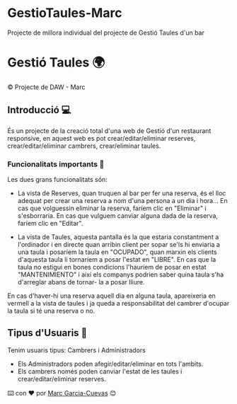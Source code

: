# GestioTaules-Marc
Projecte de millora individual del projecte de Gestió Taules d'un bar

# Gestió Taules 🌍

© Projecte de DAW - Marc

## Introducció 💻

És un projecte de la creació total d'una web de Gestió d'un restaurant responsive, en aquest web es pot crear/editar/eliminar reserves, crear/editar/eliminar cambrers, crear/eliminar taules.

### Funcionalitats importants 🚧

Les dues grans funcionalitats són:
- La vista de Reserves, quan truquen al bar per fer una reserva, és el lloc adequat per crear una reserva a nom d'una persona a un dia i hora...
En cas que volguessin eliminar la reserva, faríem clic en "Eliminar" i s'esborraria.
En cas que vulguem canviar alguna dada de la reserva, faríem clic en "Editar".

- La vista de Taules, aquesta pantalla és la que estaria constantment a l'ordinador i en directe quan arribin client per sopar se'ls hi enviaria a una taula i posaríem la taula en "OCUPADO", quan marxin els clients d'aquesta taula li tornaríem a posar l'estat en "LIBRE". En cas que la taula no estigui en bones condicions l'hauríem de posar en estat "MANTENIMIENTO" i així els companys podrien saber quina taula s'ha d'arreglar abans de tornar- la a posar lliure.

En cas d'haver-hi una reserva aquell dia en alguna taula, apareixeria en vermell a la vista de taules i ja queda a responsabilitat del cambrer d'ocupar la taula si té una reserva o no.

## Tipus d'Usuaris 🔧

Tenim usuaris tipus: Cambrers i Administradors

- Els Administradors poden afegir/editar/eliminar en tots l'ambits.
- Els cambrers només poden canviar l'estat de les taules i crear/editar/eliminar reserves.

⌨️ con ❤️ por [Marc Garcia-Cuevas](https://github.com/marccgarciia) 😊

